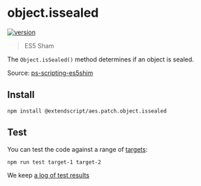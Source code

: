# object.issealed

[![version](https://img.shields.io/npm/v/@extendscript/aes.patch.object.issealed.svg)](https://www.npmjs.org/package/@extendscript/aes.patch.object.issealed)

> ES5 Sham

The `Object.isSealed()` method determines if an object is sealed.

Source: [ps-scripting-es5shim](https://github.com/EugenTepin/ps-scripting-es5shim/blob/master/lib/Object/isSealed.js)

## Install

    npm install @extendscript/aes.patch.object.issealed

## Test

You can test the code against a range of [targets](https://github.com/nbqx/fakestk/blob/master/resources/versions.json):

    npm run test target-1 target-2

We keep [a log of test results](./test/results_log.md)
